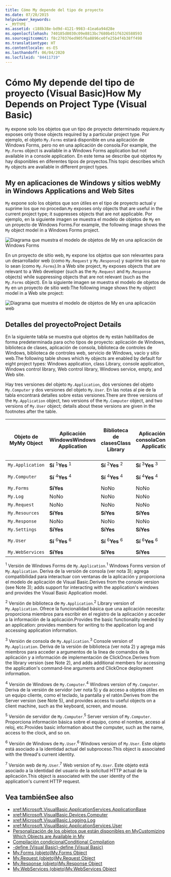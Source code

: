 ```yaml
---
title: Cómo My depende del tipo de proyecto
ms.date: 07/20/2015
helpviewer_keywords:
- _MYTYPE
ms.assetid: c188b38e-bd9d-4121-9983-41ea6a94d28e
ms.openlocfilehash: 740185d8030c09e8813bc7680b451f6326588593
ms.sourcegitcommit: f8c270376ed905f6a8896ce0fe25b4f4b38ff498
ms.translationtype: HT
ms.contentlocale: es-ES
ms.lasthandoff: 06/04/2020
ms.locfileid: "84411719"
---
```

# <a name="how-my-depends-on-project-type-visual-basic"></a><span data-ttu-id="ef65e-102">Cómo My depende del tipo de proyecto (Visual Basic)</span><span class="sxs-lookup"><span data-stu-id="ef65e-102">How My Depends on Project Type (Visual Basic)</span></span>

<span data-ttu-id="ef65e-103">`My` expone solo los objetos que un tipo de proyecto determinado requiere.</span><span class="sxs-lookup"><span data-stu-id="ef65e-103">`My` exposes only those objects required by a particular project type.</span></span> <span data-ttu-id="ef65e-104">Por ejemplo, el objeto `My.Forms` estará disponible en una aplicación de Windows Forms, pero no en una aplicación de consola.</span><span class="sxs-lookup"><span data-stu-id="ef65e-104">For example, the `My.Forms` object is available in a Windows Forms application but not available in a console application.</span></span> <span data-ttu-id="ef65e-105">En este tema se describe qué objetos `My` hay disponibles en diferentes tipos de proyectos.</span><span class="sxs-lookup"><span data-stu-id="ef65e-105">This topic describes which `My` objects are available in different project types.</span></span>  
  
## <a name="my-in-windows-applications-and-web-sites"></a><span data-ttu-id="ef65e-106">My en aplicaciones de Windows y sitios web</span><span class="sxs-lookup"><span data-stu-id="ef65e-106">My in Windows Applications and Web Sites</span></span>  

 <span data-ttu-id="ef65e-107">`My` expone solo los objetos que son útiles en el tipo de proyecto actual y suprime los que no procedan.</span><span class="sxs-lookup"><span data-stu-id="ef65e-107">`My` exposes only objects that are useful in the current project type; it suppresses objects that are not applicable.</span></span> <span data-ttu-id="ef65e-108">Por ejemplo, en la siguiente imagen se muestra el modelo de objetos de `My` en un proyecto de Windows Forms.</span><span class="sxs-lookup"><span data-stu-id="ef65e-108">For example, the following image shows the `My` object model in a Windows Forms project.</span></span>  
  
 ![Diagrama que muestra el modelo de objetos de My en una aplicación de Windows Forms](./media/how-my-depends-on-project-type/my-object-model-windows-forms.png)  
  
 <span data-ttu-id="ef65e-110">En un proyecto de sitio web, `My` expone los objetos que son relevantes para un desarrollador web (como `My.Request` y `My.Response`) y suprime los que no lo sean (como `My.Forms`).</span><span class="sxs-lookup"><span data-stu-id="ef65e-110">In a Web site project, `My` exposes objects that are relevant to a Web developer (such as the `My.Request` and `My.Response` objects) while suppressing objects that are not relevant (such as the `My.Forms` object).</span></span> <span data-ttu-id="ef65e-111">En la siguiente imagen se muestra el modelo de objetos de `My` en un proyecto de sitio web:</span><span class="sxs-lookup"><span data-stu-id="ef65e-111">The following image shows the `My` object model in a Web site project:</span></span>  
  
 ![Diagrama que muestra el modelo de objetos de My en una aplicación web](./media/how-my-depends-on-project-type/my-object-model-web.png)  
  
## <a name="project-details"></a><span data-ttu-id="ef65e-113">Detalles del proyecto</span><span class="sxs-lookup"><span data-stu-id="ef65e-113">Project Details</span></span>  

 <span data-ttu-id="ef65e-114">En la siguiente tabla se muestra qué objetos de `My` están habilitados de forma predeterminada para ocho tipos de proyecto: aplicación de Windows, biblioteca de clases, aplicación de consola, biblioteca de controles de Windows, biblioteca de controles web, servicio de Windows, vacío y sitio web.</span><span class="sxs-lookup"><span data-stu-id="ef65e-114">The following table shows which `My` objects are enabled by default for eight project types: Windows application, class Library, console application, Windows control library, Web control library, Windows service, empty, and Web site.</span></span>  
  
 <span data-ttu-id="ef65e-115">Hay tres versiones del objeto `My.Application`, dos versiones del objeto `My.Computer` y dos versiones del objeto `My.User`. En las notas al pie de la tabla encontrará detalles sobre estas versiones.</span><span class="sxs-lookup"><span data-stu-id="ef65e-115">There are three versions of the `My.Application` object, two versions of the `My.Computer` object, and two versions of `My.User` object; details about these versions are given in the footnotes after the table.</span></span>  
  
|<span data-ttu-id="ef65e-116">Objeto de My</span><span class="sxs-lookup"><span data-stu-id="ef65e-116">My Object</span></span>|<span data-ttu-id="ef65e-117">Aplicación Windows</span><span class="sxs-lookup"><span data-stu-id="ef65e-117">Windows Application</span></span>|<span data-ttu-id="ef65e-118">Biblioteca de clases</span><span class="sxs-lookup"><span data-stu-id="ef65e-118">Class Library</span></span>|<span data-ttu-id="ef65e-119">Aplicación de consola</span><span class="sxs-lookup"><span data-stu-id="ef65e-119">Console Application</span></span>|<span data-ttu-id="ef65e-120">Biblioteca de controles de Windows</span><span class="sxs-lookup"><span data-stu-id="ef65e-120">Windows Control Library</span></span>|<span data-ttu-id="ef65e-121">Biblioteca de controles web</span><span class="sxs-lookup"><span data-stu-id="ef65e-121">Web Control Library</span></span>|<span data-ttu-id="ef65e-122">Servicio de Windows</span><span class="sxs-lookup"><span data-stu-id="ef65e-122">Windows Service</span></span>|<span data-ttu-id="ef65e-123">Empty</span><span class="sxs-lookup"><span data-stu-id="ef65e-123">Empty</span></span>|<span data-ttu-id="ef65e-124">Sitio web</span><span class="sxs-lookup"><span data-stu-id="ef65e-124">Web Site</span></span>|  
|---|---|---|---|---|---|---|---|---|  
|`My.Application`|<span data-ttu-id="ef65e-125">**Sí** <sup>1</sup></span><span class="sxs-lookup"><span data-stu-id="ef65e-125">**Yes** <sup>1</sup></span></span>|<span data-ttu-id="ef65e-126">**Sí** <sup>2</sup></span><span class="sxs-lookup"><span data-stu-id="ef65e-126">**Yes** <sup>2</sup></span></span>|<span data-ttu-id="ef65e-127">**Sí** <sup>3</sup></span><span class="sxs-lookup"><span data-stu-id="ef65e-127">**Yes** <sup>3</sup></span></span>|<span data-ttu-id="ef65e-128">**Sí** <sup>2</sup></span><span class="sxs-lookup"><span data-stu-id="ef65e-128">**Yes** <sup>2</sup></span></span>|<span data-ttu-id="ef65e-129">No</span><span class="sxs-lookup"><span data-stu-id="ef65e-129">No</span></span>|<span data-ttu-id="ef65e-130">**Sí** <sup>3</sup></span><span class="sxs-lookup"><span data-stu-id="ef65e-130">**Yes** <sup>3</sup></span></span>|<span data-ttu-id="ef65e-131">No</span><span class="sxs-lookup"><span data-stu-id="ef65e-131">No</span></span>|<span data-ttu-id="ef65e-132">No</span><span class="sxs-lookup"><span data-stu-id="ef65e-132">No</span></span>|  
|`My.Computer`|<span data-ttu-id="ef65e-133">**Sí** <sup>4</sup></span><span class="sxs-lookup"><span data-stu-id="ef65e-133">**Yes** <sup>4</sup></span></span>|<span data-ttu-id="ef65e-134">**Sí** <sup>4</sup></span><span class="sxs-lookup"><span data-stu-id="ef65e-134">**Yes** <sup>4</sup></span></span>|<span data-ttu-id="ef65e-135">**Sí** <sup>4</sup></span><span class="sxs-lookup"><span data-stu-id="ef65e-135">**Yes** <sup>4</sup></span></span>|<span data-ttu-id="ef65e-136">**Sí** <sup>4</sup></span><span class="sxs-lookup"><span data-stu-id="ef65e-136">**Yes** <sup>4</sup></span></span>|<span data-ttu-id="ef65e-137">**Sí** <sup>5</sup></span><span class="sxs-lookup"><span data-stu-id="ef65e-137">**Yes** <sup>5</sup></span></span>|<span data-ttu-id="ef65e-138">**Sí** <sup>4</sup></span><span class="sxs-lookup"><span data-stu-id="ef65e-138">**Yes** <sup>4</sup></span></span>|<span data-ttu-id="ef65e-139">No</span><span class="sxs-lookup"><span data-stu-id="ef65e-139">No</span></span>|<span data-ttu-id="ef65e-140">**Sí** <sup>5</sup></span><span class="sxs-lookup"><span data-stu-id="ef65e-140">**Yes** <sup>5</sup></span></span>|  
|`My.Forms`|<span data-ttu-id="ef65e-141">**Sí**</span><span class="sxs-lookup"><span data-stu-id="ef65e-141">**Yes**</span></span>|<span data-ttu-id="ef65e-142">No</span><span class="sxs-lookup"><span data-stu-id="ef65e-142">No</span></span>|<span data-ttu-id="ef65e-143">No</span><span class="sxs-lookup"><span data-stu-id="ef65e-143">No</span></span>|<span data-ttu-id="ef65e-144">**Sí**</span><span class="sxs-lookup"><span data-stu-id="ef65e-144">**Yes**</span></span>|<span data-ttu-id="ef65e-145">No</span><span class="sxs-lookup"><span data-stu-id="ef65e-145">No</span></span>|<span data-ttu-id="ef65e-146">No</span><span class="sxs-lookup"><span data-stu-id="ef65e-146">No</span></span>|<span data-ttu-id="ef65e-147">No</span><span class="sxs-lookup"><span data-stu-id="ef65e-147">No</span></span>|<span data-ttu-id="ef65e-148">No</span><span class="sxs-lookup"><span data-stu-id="ef65e-148">No</span></span>|  
|`My.Log`|<span data-ttu-id="ef65e-149">No</span><span class="sxs-lookup"><span data-stu-id="ef65e-149">No</span></span>|<span data-ttu-id="ef65e-150">No</span><span class="sxs-lookup"><span data-stu-id="ef65e-150">No</span></span>|<span data-ttu-id="ef65e-151">No</span><span class="sxs-lookup"><span data-stu-id="ef65e-151">No</span></span>|<span data-ttu-id="ef65e-152">No</span><span class="sxs-lookup"><span data-stu-id="ef65e-152">No</span></span>|<span data-ttu-id="ef65e-153">No</span><span class="sxs-lookup"><span data-stu-id="ef65e-153">No</span></span>|<span data-ttu-id="ef65e-154">No</span><span class="sxs-lookup"><span data-stu-id="ef65e-154">No</span></span>|<span data-ttu-id="ef65e-155">No</span><span class="sxs-lookup"><span data-stu-id="ef65e-155">No</span></span>|<span data-ttu-id="ef65e-156">**Sí**</span><span class="sxs-lookup"><span data-stu-id="ef65e-156">**Yes**</span></span>|  
|`My.Request`|<span data-ttu-id="ef65e-157">No</span><span class="sxs-lookup"><span data-stu-id="ef65e-157">No</span></span>|<span data-ttu-id="ef65e-158">No</span><span class="sxs-lookup"><span data-stu-id="ef65e-158">No</span></span>|<span data-ttu-id="ef65e-159">No</span><span class="sxs-lookup"><span data-stu-id="ef65e-159">No</span></span>|<span data-ttu-id="ef65e-160">No</span><span class="sxs-lookup"><span data-stu-id="ef65e-160">No</span></span>|<span data-ttu-id="ef65e-161">No</span><span class="sxs-lookup"><span data-stu-id="ef65e-161">No</span></span>|<span data-ttu-id="ef65e-162">No</span><span class="sxs-lookup"><span data-stu-id="ef65e-162">No</span></span>|<span data-ttu-id="ef65e-163">No</span><span class="sxs-lookup"><span data-stu-id="ef65e-163">No</span></span>|<span data-ttu-id="ef65e-164">**Sí**</span><span class="sxs-lookup"><span data-stu-id="ef65e-164">**Yes**</span></span>|  
|`My.Resources`|<span data-ttu-id="ef65e-165">**Sí**</span><span class="sxs-lookup"><span data-stu-id="ef65e-165">**Yes**</span></span>|<span data-ttu-id="ef65e-166">**Sí**</span><span class="sxs-lookup"><span data-stu-id="ef65e-166">**Yes**</span></span>|<span data-ttu-id="ef65e-167">**Sí**</span><span class="sxs-lookup"><span data-stu-id="ef65e-167">**Yes**</span></span>|<span data-ttu-id="ef65e-168">**Sí**</span><span class="sxs-lookup"><span data-stu-id="ef65e-168">**Yes**</span></span>|<span data-ttu-id="ef65e-169">**Sí**</span><span class="sxs-lookup"><span data-stu-id="ef65e-169">**Yes**</span></span>|<span data-ttu-id="ef65e-170">**Sí**</span><span class="sxs-lookup"><span data-stu-id="ef65e-170">**Yes**</span></span>|<span data-ttu-id="ef65e-171">No</span><span class="sxs-lookup"><span data-stu-id="ef65e-171">No</span></span>|<span data-ttu-id="ef65e-172">No</span><span class="sxs-lookup"><span data-stu-id="ef65e-172">No</span></span>|  
|`My.Response`|<span data-ttu-id="ef65e-173">No</span><span class="sxs-lookup"><span data-stu-id="ef65e-173">No</span></span>|<span data-ttu-id="ef65e-174">No</span><span class="sxs-lookup"><span data-stu-id="ef65e-174">No</span></span>|<span data-ttu-id="ef65e-175">No</span><span class="sxs-lookup"><span data-stu-id="ef65e-175">No</span></span>|<span data-ttu-id="ef65e-176">No</span><span class="sxs-lookup"><span data-stu-id="ef65e-176">No</span></span>|<span data-ttu-id="ef65e-177">No</span><span class="sxs-lookup"><span data-stu-id="ef65e-177">No</span></span>|<span data-ttu-id="ef65e-178">No</span><span class="sxs-lookup"><span data-stu-id="ef65e-178">No</span></span>|<span data-ttu-id="ef65e-179">No</span><span class="sxs-lookup"><span data-stu-id="ef65e-179">No</span></span>|<span data-ttu-id="ef65e-180">**Sí**</span><span class="sxs-lookup"><span data-stu-id="ef65e-180">**Yes**</span></span>|  
|`My.Settings`|<span data-ttu-id="ef65e-181">**Sí**</span><span class="sxs-lookup"><span data-stu-id="ef65e-181">**Yes**</span></span>|<span data-ttu-id="ef65e-182">**Sí**</span><span class="sxs-lookup"><span data-stu-id="ef65e-182">**Yes**</span></span>|<span data-ttu-id="ef65e-183">**Sí**</span><span class="sxs-lookup"><span data-stu-id="ef65e-183">**Yes**</span></span>|<span data-ttu-id="ef65e-184">**Sí**</span><span class="sxs-lookup"><span data-stu-id="ef65e-184">**Yes**</span></span>|<span data-ttu-id="ef65e-185">**Sí**</span><span class="sxs-lookup"><span data-stu-id="ef65e-185">**Yes**</span></span>|<span data-ttu-id="ef65e-186">**Sí**</span><span class="sxs-lookup"><span data-stu-id="ef65e-186">**Yes**</span></span>|<span data-ttu-id="ef65e-187">No</span><span class="sxs-lookup"><span data-stu-id="ef65e-187">No</span></span>|<span data-ttu-id="ef65e-188">No</span><span class="sxs-lookup"><span data-stu-id="ef65e-188">No</span></span>|  
|`My.User`|<span data-ttu-id="ef65e-189">**Sí** <sup>6</sup></span><span class="sxs-lookup"><span data-stu-id="ef65e-189">**Yes** <sup>6</sup></span></span>|<span data-ttu-id="ef65e-190">**Sí** <sup>6</sup></span><span class="sxs-lookup"><span data-stu-id="ef65e-190">**Yes** <sup>6</sup></span></span>|<span data-ttu-id="ef65e-191">**Sí** <sup>6</sup></span><span class="sxs-lookup"><span data-stu-id="ef65e-191">**Yes** <sup>6</sup></span></span>|<span data-ttu-id="ef65e-192">**Sí** <sup>6</sup></span><span class="sxs-lookup"><span data-stu-id="ef65e-192">**Yes** <sup>6</sup></span></span>|<span data-ttu-id="ef65e-193">**Sí** <sup>7</sup></span><span class="sxs-lookup"><span data-stu-id="ef65e-193">**Yes** <sup>7</sup></span></span>|<span data-ttu-id="ef65e-194">**Sí** <sup>6</sup></span><span class="sxs-lookup"><span data-stu-id="ef65e-194">**Yes** <sup>6</sup></span></span>|<span data-ttu-id="ef65e-195">No</span><span class="sxs-lookup"><span data-stu-id="ef65e-195">No</span></span>|<span data-ttu-id="ef65e-196">**Sí** <sup>7</sup></span><span class="sxs-lookup"><span data-stu-id="ef65e-196">**Yes** <sup>7</sup></span></span>|  
|`My.WebServices`|<span data-ttu-id="ef65e-197">**Sí**</span><span class="sxs-lookup"><span data-stu-id="ef65e-197">**Yes**</span></span>|<span data-ttu-id="ef65e-198">**Sí**</span><span class="sxs-lookup"><span data-stu-id="ef65e-198">**Yes**</span></span>|<span data-ttu-id="ef65e-199">**Sí**</span><span class="sxs-lookup"><span data-stu-id="ef65e-199">**Yes**</span></span>|<span data-ttu-id="ef65e-200">**Sí**</span><span class="sxs-lookup"><span data-stu-id="ef65e-200">**Yes**</span></span>|<span data-ttu-id="ef65e-201">**Sí**</span><span class="sxs-lookup"><span data-stu-id="ef65e-201">**Yes**</span></span>|<span data-ttu-id="ef65e-202">**Sí**</span><span class="sxs-lookup"><span data-stu-id="ef65e-202">**Yes**</span></span>|<span data-ttu-id="ef65e-203">No</span><span class="sxs-lookup"><span data-stu-id="ef65e-203">No</span></span>|<span data-ttu-id="ef65e-204">No</span><span class="sxs-lookup"><span data-stu-id="ef65e-204">No</span></span>|  
  
 <span data-ttu-id="ef65e-205"><sup>1</sup> Versión de Windows Forms de `My.Application`.</span><span class="sxs-lookup"><span data-stu-id="ef65e-205"><sup>1</sup> Windows Forms version of `My.Application`.</span></span> <span data-ttu-id="ef65e-206">Deriva de la versión de consola (ver nota 3); agrega compatibilidad para interactuar con ventanas de la aplicación y proporciona el modelo de aplicación de Visual Basic.</span><span class="sxs-lookup"><span data-stu-id="ef65e-206">Derives from the console version (see Note 3); adds support for interacting with the application's windows and provides the Visual Basic Application model.</span></span>  
  
 <span data-ttu-id="ef65e-207"><sup>2</sup> Versión de biblioteca de `My.Application`.</span><span class="sxs-lookup"><span data-stu-id="ef65e-207"><sup>2</sup> Library version of `My.Application`.</span></span> <span data-ttu-id="ef65e-208">Ofrece la funcionalidad básica que una aplicación necesita: proporciona miembros para escribir en el registro de la aplicación y acceder a la información de la aplicación.</span><span class="sxs-lookup"><span data-stu-id="ef65e-208">Provides the basic functionality needed by an application: provides members for writing to the application log and accessing application information.</span></span>  
  
 <span data-ttu-id="ef65e-209"><sup>3</sup> Versión de consola de `My.Application`.</span><span class="sxs-lookup"><span data-stu-id="ef65e-209"><sup>3</sup> Console version of `My.Application`.</span></span> <span data-ttu-id="ef65e-210">Deriva de la versión de biblioteca (ver nota 2) y agrega más miembros para acceder a argumentos de la línea de comandos de la aplicación y a información de implementación de ClickOnce.</span><span class="sxs-lookup"><span data-stu-id="ef65e-210">Derives from the library version (see Note 2), and adds additional members for accessing the application's command-line arguments and ClickOnce deployment information.</span></span>  
  
 <span data-ttu-id="ef65e-211"><sup>4</sup> Versión de Windows de `My.Computer`.</span><span class="sxs-lookup"><span data-stu-id="ef65e-211"><sup>4</sup> Windows version of `My.Computer`.</span></span> <span data-ttu-id="ef65e-212">Deriva de la versión de servidor (ver nota 5) y da acceso a objetos útiles en un equipo cliente, como el teclado, la pantalla y el ratón.</span><span class="sxs-lookup"><span data-stu-id="ef65e-212">Derives from the Server version (see Note 5), and provides access to useful objects on a client machine, such as the keyboard, screen, and mouse.</span></span>  
  
 <span data-ttu-id="ef65e-213"><sup>5</sup> Versión de servidor de `My.Computer`.</span><span class="sxs-lookup"><span data-stu-id="ef65e-213"><sup>5</sup> Server version of `My.Computer`.</span></span> <span data-ttu-id="ef65e-214">Proporciona información básica sobre el equipo, como el nombre, acceso al reloj, etc.</span><span class="sxs-lookup"><span data-stu-id="ef65e-214">Provides basic information about the computer, such as the name, access to the clock, and so on.</span></span>  
  
 <span data-ttu-id="ef65e-215"><sup>6</sup> Versión de Windows de `My.User`.</span><span class="sxs-lookup"><span data-stu-id="ef65e-215"><sup>6</sup> Windows version of `My.User`.</span></span> <span data-ttu-id="ef65e-216">Este objeto está asociado a la identidad actual del subproceso.</span><span class="sxs-lookup"><span data-stu-id="ef65e-216">This object is associated with the thread's current identity.</span></span>  
  
 <span data-ttu-id="ef65e-217"><sup>7</sup> Versión web de `My.User`.</span><span class="sxs-lookup"><span data-stu-id="ef65e-217"><sup>7</sup> Web version of `My.User`.</span></span> <span data-ttu-id="ef65e-218">Este objeto está asociado a la identidad del usuario de la solicitud HTTP actual de la aplicación.</span><span class="sxs-lookup"><span data-stu-id="ef65e-218">This object is associated with the user identity of the application's current HTTP request.</span></span>  
  
## <a name="see-also"></a><span data-ttu-id="ef65e-219">Vea también</span><span class="sxs-lookup"><span data-stu-id="ef65e-219">See also</span></span>

- <xref:Microsoft.VisualBasic.ApplicationServices.ApplicationBase>
- <xref:Microsoft.VisualBasic.Devices.Computer>
- <xref:Microsoft.VisualBasic.Logging.Log>
- <xref:Microsoft.VisualBasic.ApplicationServices.User>
- [<span data-ttu-id="ef65e-220">Personalización de los objetos que están disponibles en My</span><span class="sxs-lookup"><span data-stu-id="ef65e-220">Customizing Which Objects are Available in My</span></span>](../customizing-extending-my/customizing-which-objects-are-available-in-my.md)
- [<span data-ttu-id="ef65e-221">Compilación condicional</span><span class="sxs-lookup"><span data-stu-id="ef65e-221">Conditional Compilation</span></span>](../../programming-guide/program-structure/conditional-compilation.md)
- [<span data-ttu-id="ef65e-222">-define (Visual Basic)</span><span class="sxs-lookup"><span data-stu-id="ef65e-222">-define (Visual Basic)</span></span>](../../reference/command-line-compiler/define.md)
- [<span data-ttu-id="ef65e-223">My.Forms (objeto)</span><span class="sxs-lookup"><span data-stu-id="ef65e-223">My.Forms Object</span></span>](../../language-reference/objects/my-forms-object.md)
- [<span data-ttu-id="ef65e-224">My.Request (objeto)</span><span class="sxs-lookup"><span data-stu-id="ef65e-224">My.Request Object</span></span>](../../language-reference/objects/my-request-object.md)
- [<span data-ttu-id="ef65e-225">My.Response (objeto)</span><span class="sxs-lookup"><span data-stu-id="ef65e-225">My.Response Object</span></span>](../../language-reference/objects/my-response-object.md)
- [<span data-ttu-id="ef65e-226">My.WebServices (objeto)</span><span class="sxs-lookup"><span data-stu-id="ef65e-226">My.WebServices Object</span></span>](../../language-reference/objects/my-webservices-object.md)
